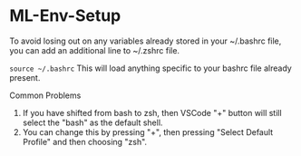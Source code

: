 # ML-Env-Setup

To avoid losing out on any variables already stored in your ~/.bashrc file, you can add an additional line to ~/.zshrc file.

`source ~/.bashrc`
This will load anything specific to your bashrc file already present.


Common Problems
1. If you have shifted from bash to zsh, then VSCode "+" button will still select the "bash" as the default shell.
2. You can change this by pressing "+", then pressing "Select Default Profile" and then choosing "zsh".
